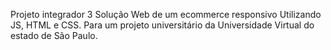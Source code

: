 Projeto integrador 3 
Solução Web de um ecommerce responsivo Utilizando JS, HTML e CSS. Para um projeto universitário da Universidade Virtual do estado de São Paulo.
